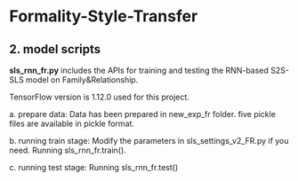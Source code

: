 # Formality-Style-Transfer


## 2. model scripts
**sls_rnn_fr.py** includes the APIs for training and testing the RNN-based S2S-SLS model on Family&Relationship.

TensorFlow version is 1.12.0 used for this project.

a. prepare data: 
Data has been prepared in new_exp_fr folder. five pickle files are available in pickle format.


b. running train stage:
Modify the parameters in sls_settings_v2_FR.py if you need.
Running sls_rnn_fr.train(). 

c. running test stage:
Running sls_rnn_fr.test()

